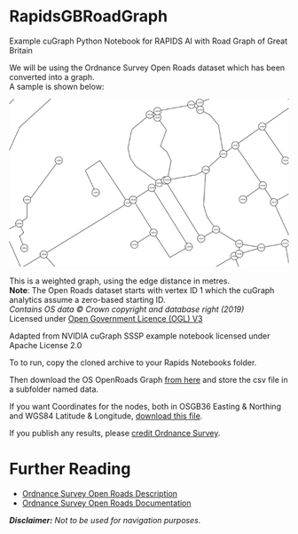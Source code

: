 # RapidsGBRoadGraph
Example cuGraph Python Notebook for RAPIDS AI with Road Graph of Great Britain

We will be using the Ordnance Survey Open Roads dataset which has been converted into a graph.  
A sample is shown below:

![Road_Graph](./img/road_graph.png)

This is a weighted graph, using the edge distance in metres.  
__Note__: The Open Roads dataset starts with vertex ID 1 which the cuGraph analytics assume a zero-based starting ID.  
*Contains OS data © Crown copyright and database right (2019)*  
Licensed under [Open Government Licence (OGL) V3](http://www.nationalarchives.gov.uk/doc/open-government-licence/version/3/)

Adapted from NVIDIA cuGraph SSSP example notebook licensed under Apache License 2.0

To to run, copy the cloned archive to your Rapids Notebooks folder.

Then download the OS OpenRoads Graph [from here](https://urli.uk/1THFGU) and store the csv file in a subfolder named data.

If you want Coordinates for the nodes, both in OSGB36 Easting & Northing and WGS84 Latitude & Longitude, [download this file](https://urli.uk/C5T6UU).

If you publish any results, please [credit Ordnance Survey](https://www.ordnancesurvey.co.uk/business-and-government/licensing/using-creating-data-with-os-products/os-opendata.html).

# Further Reading
* [Ordnance Survey Open Roads Description](https://www.ordnancesurvey.co.uk/business-and-government/products/os-open-roads.html)
* [Ordnance Survey Open Roads Documentation](https://www.ordnancesurvey.co.uk/business-and-government/help-and-support/products/os-open-roads.html)

**_Disclaimer:_** *Not to be used for navigation purposes.*
